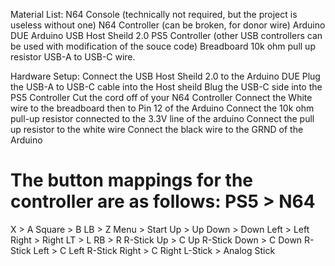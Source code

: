 Material List:
N64 Console (technically not required, but the project is useless without one)
N64 Controller (can be broken, for donor wire)
Arduino DUE
Arduino USB Host Sheild 2.0
PS5 Controller (other USB controllers can be used with modification of the souce code)
Breadboard
10k ohm pull up resistor
USB-A to USB-C wire.

Hardware Setup:
Connect the USB Host Sheild 2.0 to the Arduino DUE
Plug the USB-A to USB-C cable into the Host sheild
Blug the USB-C side into the PS5 Controller
Cut the cord off of your N64 Controller
  Connect the White wire to the breadboard then to Pin 12 of the Arduino
  Connect the 10k ohm pull-up resistor connected to the 3.3V line of the arduino
  Connect the pull up resistor to the white wire
  Connect the black wire to the GRND of the Arduino

The button mappings for the controller are as follows:
PS5            >     N64
======================================================
X              >     A
Square         >     B
LB             >     Z
Menu           >     Start
Up             >     Up
Down           >     Down
Left           >     Left
Right          >     Right
LT             >     L
RB             >     R
R-Stick Up     >     C Up
R-Stick Down   >     C Down
R-Stick Left   >     C Left
R-Stick Right  >     C Right
L-Stick        >     Analog Stick
